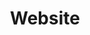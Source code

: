 ---
title: Website
description: Website is a collection of interlinked web pages and associated content that is identified by a common domain name and published on at least one web server.
image:

# Badge style
style:
    background: "#2a9d8f"
    color: "#fff"
---